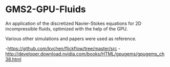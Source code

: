 # GMS2-GPU-Fluids
An application of the discretized Navier-Stokes equations for 2D incompressible fluids, optimized with the help of the GPU.

Various other simulations and papers were used as reference.

-https://github.com/kvchen/flickflow/tree/master/src
-http://developer.download.nvidia.com/books/HTML/gpugems/gpugems_ch38.html

